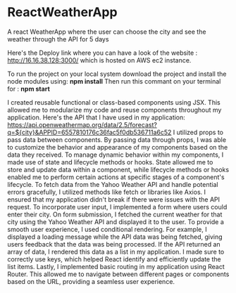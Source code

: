 # ReactWeatherApp
A react WeatherApp where the user can choose the city and see the weather through the API for 5 days

Here's the Deploy link where you can have a look of the website : http://16.16.38.128:3000/
which is hosted on AWS ec2 instance.

To run the project on your local system download the project and install the node modules using:  **npm install**
Then run this commant on your terminal for  : **npm start**

I created reusable functional or class-based components using JSX. This allowed me to modularize my code and reuse components throughout my application.
Here's the API that I have used in my application: https://api.openweathermap.org/data/2.5/forecast?q=${city}&APPID=6557810176c36fac5f0db536711a6c52
I utilized props to pass data between components. By passing data through props, I was able to customize the behavior and appearance of my components based on the data they received.
To manage dynamic behavior within my components, I made use of state and lifecycle methods or hooks. State allowed me to store and update data within a component, while lifecycle methods or hooks enabled me to perform certain actions at specific stages of a component's lifecycle.
To fetch data from the Yahoo Weather API and handle potential errors gracefully, I utilized methods like fetch or libraries like Axios. I ensured that my application didn't break if there were issues with the API request.
To incorporate user input, I implemented a form where users could enter their city. On form submission, I fetched the current weather for that city using the Yahoo Weather API and displayed it to the user.
To provide a smooth user experience, I used conditional rendering. For example, I displayed a loading message while the API data was being fetched, giving users feedback that the data was being processed.
If the API returned an array of data, I rendered this data as a list in my application. I made sure to correctly use keys, which helped React identify and efficiently update the list items.
Lastly, I implemented basic routing in my application using React Router. This allowed me to navigate between different pages or components based on the URL, providing a seamless user experience.
